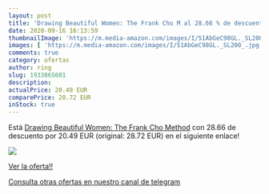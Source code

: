 ```yaml
---
layout: post
title: 'Drawing Beautiful Women: The Frank Cho M al 28.66 % de descuento'
date: 2020-09-16 16:13:59
thumbnailImage: 'https://m.media-amazon.com/images/I/51AbGeC98GL._SL200_.jpg'
images: [ 'https://m.media-amazon.com/images/I/51AbGeC98GL._SL200_.jpg' ]
comments: true
category: ofertas
author: ring
slug: 1933865601
description:
actualPrice: 20.49 EUR
comparePrice: 28.72 EUR
inStock: true
---
```


Está [Drawing Beautiful Women: The Frank Cho Method](https://www.amazon.com/dp/1933865601/?tag=redken08-20) con 28.66 de descuento por 20.49 EUR (original: 28.72 EUR) en el siguiente enlace!

[![](https://m.media-amazon.com/images/I/51AbGeC98GL._SL200_.jpg)](https://www.amazon.com/dp/1933865601/?tag=redken08-20)

[Ver la oferta!!](https://www.amazon.com/dp/1933865601/?tag=redken08-20)

[Consulta otras ofertas en nuestro canal de telegram](https://t.me/s/ofertas25)
